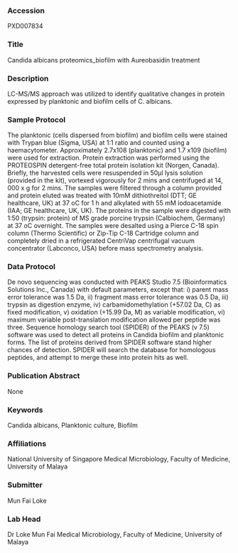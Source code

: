 ### Accession
PXD007834

### Title
Candida albicans proteomics_biofilm with Aureobasidin treatment

### Description
LC-MS/MS approach was utilized to identify qualitative changes in protein expressed by planktonic and biofilm cells of C. albicans.

### Sample Protocol
The planktonic (cells dispersed from biofilm) and biofilm cells were stained with Trypan blue (Sigma, USA) at 1:1 ratio and counted using a haemacytometer. Approximately 2.7x108 (planktonic) and 1.7 x109 (biofilm) were used for extraction. Protein extraction was performed using the PROTEOSPIN detergent-free total protein isolation kit (Norgen, Canada). Briefly, the harvested cells were resuspended in 50µl lysis solution (provided in the kit), vortexed vigorously for 2 mins and centrifuged at 14, 000 x g for 2 mins. The samples were filtered through a column provided and protein eluted was treated with 10mM dithiothreitol (DTT; GE healthcare, UK) at 37 oC for 1 h and alkylated with 55 mM iodoacetamide (IAA; GE healthcare, UK, UK). The proteins in the sample were digested with 1:50 (trypsin: protein) of MS grade porcine trypsin (Calbiochem, Germany) at 37 oC overnight. The samples were desalted using a Pierce C-18 spin column (Thermo Scientific) or Zip-Tip C-18 Cartridge column and completely dried in a refrigerated CentriVap centrifugal vacuum concentrator (Labconco, USA) before mass spectrometry analysis.

### Data Protocol
De novo sequencing was conducted with PEAKS Studio 7.5 (Bioinformatics Solutions Inc., Canada) with default parameters, except that: i) parent mass error tolerance was 1.5 Da, ii) fragment mass error tolerance was 0.5 Da, iii) trypsin as digestion enzyme, iv) carbamidomethylation (+57.02 Da, C) as fixed modification, v) oxidation (+15.99 Da, M) as variable modification, vi) maximum variable post-translation modification allowed per peptide was three. Sequence homology search tool (SPIDER) of the PEAKS (v 7.5) software was used to detect all proteins in Candida biofilm and planktonic forms. The list of proteins derived from SPIDER software stand higher chances of detection. SPIDER will search the database for homologous peptides, and attempt to merge these into protein hits as well.

### Publication Abstract
None

### Keywords
Candida albicans, Planktonic culture, Biofilm

### Affiliations
National University of Singapore
Medical Microbiology, Faculty of Medicine, University of Malaya

### Submitter
Mun Fai Loke

### Lab Head
Dr Loke Mun Fai
Medical Microbiology, Faculty of Medicine, University of Malaya


